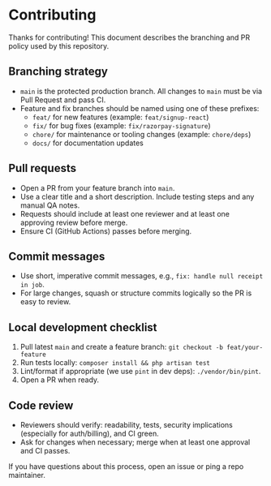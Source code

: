 # Contributing

Thanks for contributing! This document describes the branching and PR policy used by this repository.

## Branching strategy

- `main` is the protected production branch. All changes to `main` must be via Pull Request and pass CI.
- Feature and fix branches should be named using one of these prefixes:
  - `feat/` for new features (example: `feat/signup-react`)
  - `fix/` for bug fixes (example: `fix/razorpay-signature`) 
  - `chore/` for maintenance or tooling changes (example: `chore/deps`) 
  - `docs/` for documentation updates

## Pull requests

- Open a PR from your feature branch into `main`.
- Use a clear title and a short description. Include testing steps and any manual QA notes.
- Requests should include at least one reviewer and at least one approving review before merge.
- Ensure CI (GitHub Actions) passes before merging.

## Commit messages

- Use short, imperative commit messages, e.g., `fix: handle null receipt in job`.
- For large changes, squash or structure commits logically so the PR is easy to review.

## Local development checklist

1. Pull latest `main` and create a feature branch: `git checkout -b feat/your-feature`
2. Run tests locally: `composer install && php artisan test`
3. Lint/format if appropriate (we use `pint` in dev deps): `./vendor/bin/pint`.
4. Open a PR when ready.

## Code review

- Reviewers should verify: readability, tests, security implications (especially for auth/billing), and CI green.
- Ask for changes when necessary; merge when at least one approval and CI passes.

If you have questions about this process, open an issue or ping a repo maintainer.
